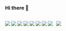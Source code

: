### Hi there 👋
<br>




<img src="https://img.shields.io/badge/Django-092E20.svg?style=for-the-badge&logo=Django&logoColor=white"/>
<img src="https://img.shields.io/badge/Python-3776AB.svg?style=for-the-badge&logo=Python&logoColor=white"/>
<img src="https://img.shields.io/badge/PostgreSQL-4169E1.svg?style=for-the-badge&logo=PostgreSQL&logoColor=white"/>
<img src="https://img.shields.io/badge/Docker-2496ED.svg?style=for-the-badge&logo=Docker&logoColor=white"/>
<img src="https://img.shields.io/badge/MLflow-0194E2.svg?style=for-the-badge&logo=MLflow&logoColor=white"/>
<img src="https://img.shields.io/badge/Grafana-F46800.svg?style=for-the-badge&logo=Grafana&logoColor=white"/>
<img src="https://img.shields.io/badge/NGINX-009639.svg?style=for-the-badge&logo=NGINX&logoColor=white"/>
<img src="https://img.shields.io/badge/Google%20Analytics-E37400.svg?style=for-the-badge&logo=Google-Analytics&logoColor=white"/>
<img src=""/>
<img src=""/>


<img src="https://img.shields.io/badge/SAS-blue?logo=">


<!--
**utlim/utlim** is a ✨ _special_ ✨ repository because its `README.md` (this file) appears on your GitHub profile.

Here are some ideas to get you started:

- 🔭 I’m currently working on ...
- 🌱 I’m currently learning ...
- 👯 I’m looking to collaborate on ...
- 🤔 I’m looking for help with ...
- 💬 Ask me about ...
- 📫 How to reach me: ...
- 😄 Pronouns: ...
- ⚡ Fun fact: ...
-->
